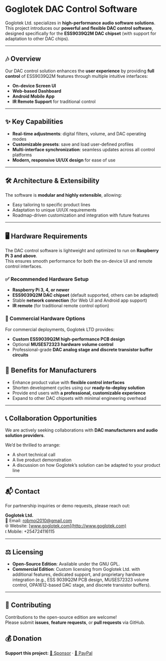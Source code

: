 # Goglotek DAC Control Software

Goglotek Ltd. specializes in **high-performance audio software solutions**.  
This project introduces our **powerful and flexible DAC control software**, designed specifically for the **ESS9039Q2M DAC chipset** (with support for adaptation to other DAC chips).

---

## 🎶 Overview

Our DAC control solution enhances the **user experience** by providing **full control** of ESS9039Q2M features through multiple intuitive interfaces:

- **On-device Screen UI**  
- **Web-based Dashboard**  
- **Android Mobile App**  
- **IR Remote Support** for traditional control  

---

## ✨ Key Capabilities

- **Real-time adjustments**: digital filters, volume, and DAC operating modes  
- **Customizable presets**: save and load user-defined profiles  
- **Multi-interface synchronization**: seamless updates across all control platforms  
- **Modern, responsive UI/UX design** for ease of use  

---

## 🛠️ Architecture & Extensibility

The software is **modular and highly extensible**, allowing:

- Easy tailoring to specific product lines  
- Adaptation to unique UI/UX requirements  
- Roadmap-driven customization and integration with future features  

---

## 🖥️ Hardware Requirements

The DAC control software is lightweight and optimized to run on **Raspberry Pi 3 and above**.  
This ensures smooth performance for both the on-device UI and remote control interfaces.

### ✅ Recommended Hardware Setup
- **Raspberry Pi 3, 4, or newer**
- **ESS9039Q2M DAC chipset** (default supported, others can be adapted)
- Stable **network connection** (for Web UI and Android app support)
- **IR remote** (for traditional remote control option)

### 🔧 Commercial Hardware Options
For commercial deployments, Goglotek LTD provides:
- **Custom ESS9039Q2M high-performance PCB design**
- Optional **MUSES72323 hardware volume control**
- Professional-grade **DAC analog stage and discrete transistor buffer circuits**


## 🚀 Benefits for Manufacturers

- Enhance product value with **flexible control interfaces**  
- Shorten development cycles using our **ready-to-deploy solution**  
- Provide end users with **a professional, customizable experience**  
- Expand to other DAC chipsets with minimal engineering overhead  

---

## 📞 Collaboration Opportunities

We are actively seeking collaborations with **DAC manufacturers and audio solution providers**.  

We’d be thrilled to arrange:  
- A short technical call  
- A live product demonstration  
- A discussion on how Goglotek’s solution can be adapted to your product line  

---

## 📬 Contact

For partnership inquiries or demo requests, please reach out:  

**Goglotek Ltd.**  
📧 Email: [robmoi2010@gmail.com](mailto:robmoi2010@gmail.com)  
🌐 Website: [www.goglotek.com](http://www.goglotek.com)  
🕻 Mobile: +254724116115

---

## ⚖️ Licensing

- **Open-Source Edition**: Available under the GNU GPL.  
- **Commercial Edition**: Custom licensing from Goglotek Ltd. with additional features, dedicated support, and proprietary hardware integration (e.g., ESS 9039Q2M PCB design, MUSES72323 volume control, OPA1612-based DAC stage, and discrete transistor buffers).  

---

## 🤝 Contributing

Contributions to the open-source edition are welcome!  
Please submit **issues**, **feature requests**, or **pull requests** via GitHub.

## 💰 Donation
**Support this project:** [💖 Sponsor](https://github.com/sponsors/robmoi2010) · [💸 PayPal](https://www.paypal.com/donate/?hosted_button_id=P4FZ9XQ7K3GY2)

